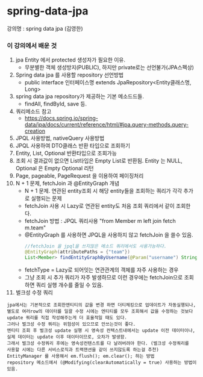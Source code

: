 # spring-data-jpa
강의명 : spring data jpa (김영한)

### 이 강의에서 배운 것
1. jpa Entity 에서 protected 생성자가 필요한 이유.
   - 무분별한 객체 생성방지(PUBLIC), 하지만 private로는 선언불가(JPA스펙상)
3. Spring data jpa 를 사용할 repository 선언방법
   - public interface 인터페이스명 extends JpaRepository<Entity클래스명, Long>
5. spring data jpa repository가 제공하는 기본 메소드드들.
   - findAll, findById, save 등.
7. 쿼리메소드 참고   
   - https://docs.spring.io/spring-data/jpa/docs/current/reference/html/#jpa.query-methods.query-creation
8. JPQL 사용방법, nativeQuery 사용방법
9. JPQL 사용하여 DTO클래스 반환 타입으로 조회하기
10. Entity, List<Entity>, Optional<Entity> 반환타입으로 조회가능
11. 조회 시 결과값이 없으면 List<Entity>타입은 Empty List로 반환됨. Entity 는 NULL, Optional 은 Empty Optional 리턴 
12. Page, pageable, PageRequest 을 이용하여 페이징처리
13. N + 1 문제, fetchJoin 과 @EntityGraph 개념
    - N + 1 문제. 연관된 entity조회 시 해당 entity들을 조회하는 쿼리가 각각 추가로 실행되는 문제
    - fetchJoin 사용 시 Lazy로 연관된 entity도 처음 조회 쿼리에서 같이 조회한다.  
    - fetchJoin 방법 : JPQL 쿼리사용 "from Member m left join fetch m.team"
    - @EntityGraph 를 사용하면 JPQL을 사용하지 않고 fetchJoin 을 쓸수 있음.
      ```java
      //fetchJoin 을 jpql을 쓰지않은 메소드 쿼리에서도 사용가능하다.
      @EntityGraph(attributePaths = {"team"})
      List<Member> findEntityGraphByUsername(@Param("username") String username);
      ``` 
    - fetchType = Lazy로 되어잇는 연관관계의 객체를 자주 사용하는 경우
    - 그냥 조회 시 추가 쿼리가 자주 발생하므로 이런 경우에는 fetchJoin으로 조회하면 쿼리 실행 개수를 줄일 수 있음.
15. 벌크성 수정 쿼리
```
jpa에서는 기본적으로 조회한엔티티의 값을 변경 하면 더티체킹으로 업데이트가 자동실행되나,
별도로 여러row의 데이터를 일괄 수정 시에는 엔티티를 모두 조회해서 값을 수정하는 것보다
update 쿼리를 직접 작성해주는게 더 효율적일 때도 있다.
그러나 벌크성 수정 쿼리는 위험성이 있으므로 안쓰는것이 좋다.
엔티티 조회 후 벌크성 update 실행 시 영속성 컨텍스트내에서는 update 이전 데이터이나,
실제 데이터는 update 이후 데이터이므로, 오차가 발생함.
그래서 벌크성 수정쿼리 후에는 영속성컨텐스트를 다 날려버려야 한다. (벌크성 수정쿼리를
사용할 시에는 다른 서비스로직과 트랙잰션을 같이 쓰지않도록 하는걸 추천)
EntityManager 를 사용해서 em.flush(); em.clear(); 하는 방법
repository 메소드에서 (@Modifying(clearAutomatically = true) 사용하는 방법이있음.
```
